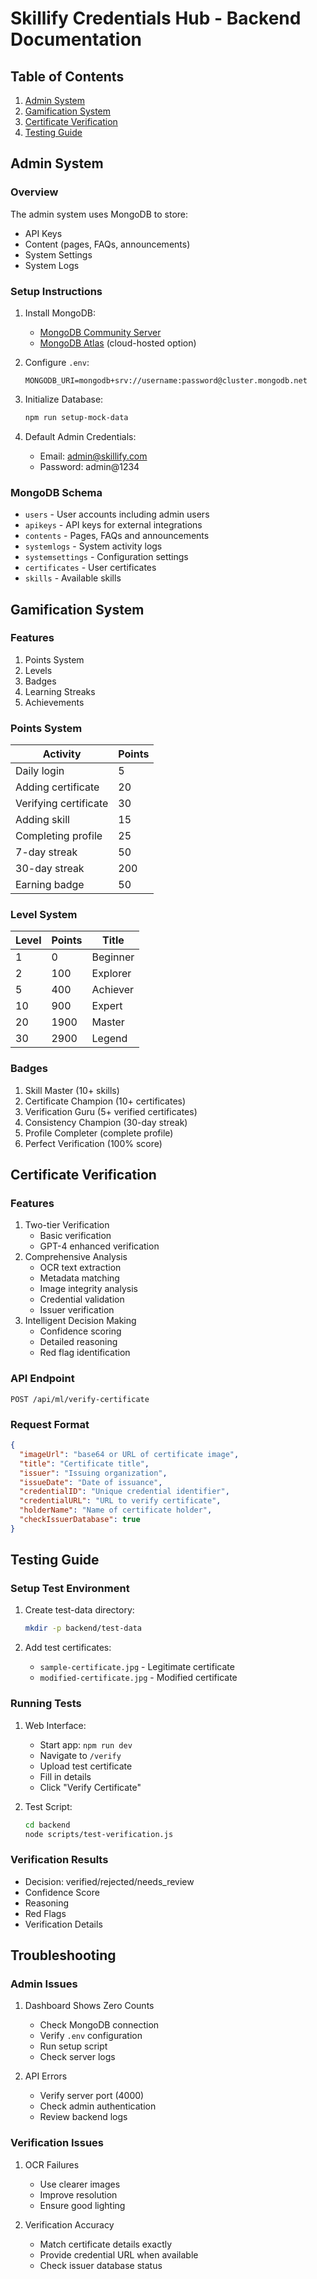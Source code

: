 # Skillify Credentials Hub - Backend Documentation

## Table of Contents
1. [Admin System](#admin-system)
2. [Gamification System](#gamification-system)
3. [Certificate Verification](#certificate-verification)
4. [Testing Guide](#testing-guide)

## Admin System

### Overview
The admin system uses MongoDB to store:
- API Keys
- Content (pages, FAQs, announcements)
- System Settings
- System Logs

### Setup Instructions
1. Install MongoDB:
   - [MongoDB Community Server](https://www.mongodb.com/try/download/community)
   - [MongoDB Atlas](https://www.mongodb.com/cloud/atlas) (cloud-hosted option)

2. Configure `.env`:
   ```
   MONGODB_URI=mongodb+srv://username:password@cluster.mongodb.net
   ```

3. Initialize Database:
   ```bash
   npm run setup-mock-data
   ```

4. Default Admin Credentials:
   - Email: admin@skillify.com
   - Password: admin@1234

### MongoDB Schema
- `users` - User accounts including admin users
- `apikeys` - API keys for external integrations
- `contents` - Pages, FAQs and announcements
- `systemlogs` - System activity logs
- `systemsettings` - Configuration settings
- `certificates` - User certificates
- `skills` - Available skills

## Gamification System

### Features
1. Points System
2. Levels
3. Badges
4. Learning Streaks
5. Achievements

### Points System
| Activity | Points |
|----------|---------|
| Daily login | 5 |
| Adding certificate | 20 |
| Verifying certificate | 30 |
| Adding skill | 15 |
| Completing profile | 25 |
| 7-day streak | 50 |
| 30-day streak | 200 |
| Earning badge | 50 |

### Level System
| Level | Points | Title |
|-------|---------|-------|
| 1 | 0 | Beginner |
| 2 | 100 | Explorer |
| 5 | 400 | Achiever |
| 10 | 900 | Expert |
| 20 | 1900 | Master |
| 30 | 2900 | Legend |

### Badges
1. Skill Master (10+ skills)
2. Certificate Champion (10+ certificates)
3. Verification Guru (5+ verified certificates)
4. Consistency Champion (30-day streak)
5. Profile Completer (complete profile)
6. Perfect Verification (100% score)

## Certificate Verification

### Features
1. Two-tier Verification
   - Basic verification
   - GPT-4 enhanced verification
2. Comprehensive Analysis
   - OCR text extraction
   - Metadata matching
   - Image integrity analysis
   - Credential validation
   - Issuer verification
3. Intelligent Decision Making
   - Confidence scoring
   - Detailed reasoning
   - Red flag identification

### API Endpoint
```
POST /api/ml/verify-certificate
```

### Request Format
```json
{
  "imageUrl": "base64 or URL of certificate image",
  "title": "Certificate title",
  "issuer": "Issuing organization",
  "issueDate": "Date of issuance",
  "credentialID": "Unique credential identifier",
  "credentialURL": "URL to verify certificate",
  "holderName": "Name of certificate holder",
  "checkIssuerDatabase": true
}
```

## Testing Guide

### Setup Test Environment
1. Create test-data directory:
   ```bash
   mkdir -p backend/test-data
   ```

2. Add test certificates:
   - `sample-certificate.jpg` - Legitimate certificate
   - `modified-certificate.jpg` - Modified certificate

### Running Tests
1. Web Interface:
   - Start app: `npm run dev`
   - Navigate to `/verify`
   - Upload test certificate
   - Fill in details
   - Click "Verify Certificate"

2. Test Script:
   ```bash
   cd backend
   node scripts/test-verification.js
   ```

### Verification Results
- Decision: verified/rejected/needs_review
- Confidence Score
- Reasoning
- Red Flags
- Verification Details

## Troubleshooting

### Admin Issues
1. Dashboard Shows Zero Counts
   - Check MongoDB connection
   - Verify `.env` configuration
   - Run setup script
   - Check server logs

2. API Errors
   - Verify server port (4000)
   - Check admin authentication
   - Review backend logs

### Verification Issues
1. OCR Failures
   - Use clearer images
   - Improve resolution
   - Ensure good lighting

2. Verification Accuracy
   - Match certificate details exactly
   - Provide credential URL when available
   - Check issuer database status 